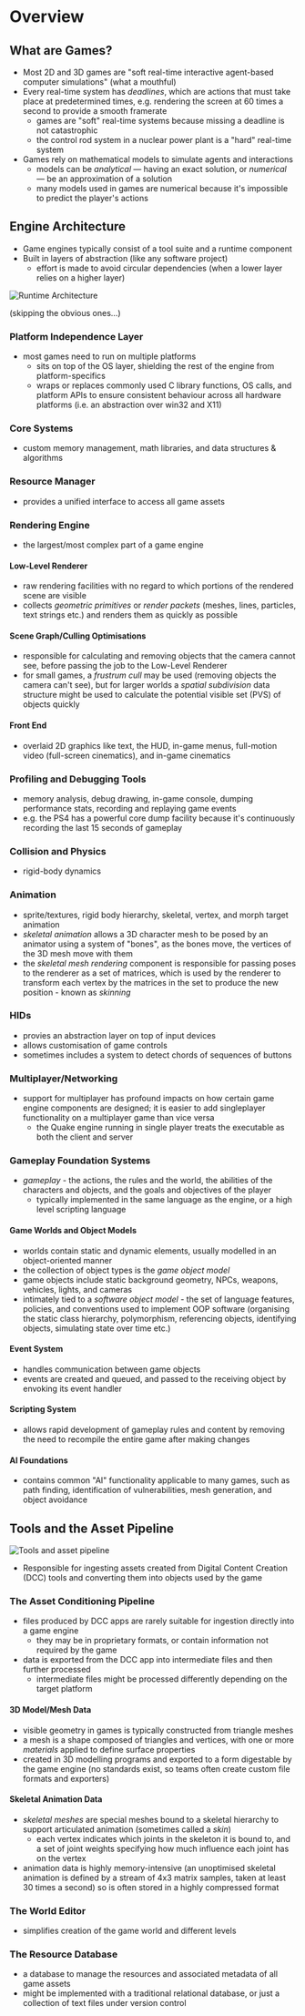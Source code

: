# Overview

## What are Games?
* Most 2D and 3D games are "soft real-time interactive agent-based computer simulations" (what a mouthful)
* Every real-time system has *deadlines*, which are actions that must take place at predetermined times, e.g. rendering the screen at 60 times a second to provide a smooth framerate
  * games are "soft" real-time systems because missing a deadline is not catastrophic
  * the control rod system in a nuclear power plant is a "hard" real-time system
* Games rely on mathematical models to simulate agents and interactions
  * models can be *analytical* — having an exact solution, or *numerical* — be an approximation of a solution
  * many models used in games are numerical because it's impossible to predict the player's actions

## Engine Architecture
* Game engines typically consist of a tool suite and a runtime component
* Built in layers of abstraction (like any software project)
  * effort is made to avoid circular dependencies (when a lower layer relies on a higher layer)

![Runtime Architecture](./img/fig1_15.jpg)

(skipping the obvious ones...)

### Platform Independence Layer
* most games need to run on multiple platforms
  * sits on top of the OS layer, shielding the rest of the engine from platform-specifics
  * wraps or replaces commonly used C library functions, OS calls, and platform APIs to ensure consistent behaviour across all hardware platforms (i.e. an abstraction over win32 and X11)

### Core Systems
* custom memory management, math libraries, and data structures & algorithms

### Resource Manager
* provides a unified interface to access all game assets

### Rendering Engine
* the largest/most complex part of a game engine

#### Low-Level Renderer
* raw rendering facilities with no regard to which portions of the rendered scene are visible
* collects *geometric primitives* or *render packets* (meshes, lines, particles, text strings etc.) and renders them as quickly as possible

#### Scene Graph/Culling Optimisations
* responsible for calculating and removing objects that the camera cannot see, before passing the job to the Low-Level Renderer
* for small games, a *frustrum cull* may be used (removing objects the camera can't see), but for larger worlds a *spatial subdivision* data structure might be used to calculate the potential visible set (PVS) of objects quickly
#### Front End
* overlaid 2D graphics like text, the HUD, in-game menus, full-motion video (full-screen cinematics), and in-game cinematics

### Profiling and Debugging Tools
* memory analysis, debug drawing, in-game console, dumping performance stats, recording and replaying game events
* e.g. the PS4 has a powerful core dump facility because it's continuously recording the last 15 seconds of gameplay

### Collision and Physics
* rigid-body dynamics

### Animation
* sprite/textures, rigid body hierarchy, skeletal, vertex, and morph target animation
* *skeletal animation* allows a 3D character mesh to be posed by an animator using a system of "bones", as the bones move, the vertices of the 3D mesh move with them
* the *skeletal mesh rendering* component is responsible for passing poses to the renderer as a set of matrices, which is used by the renderer to transform each vertex by the matrices in the set to produce the new position - known as *skinning*

### HIDs
* provies an abstraction layer on top of input devices
* allows customisation of game controls
* sometimes includes a system to detect chords of sequences of buttons

### Multiplayer/Networking
* support for multiplayer has profound impacts on how certain game engine components are designed; it is easier to add singleplayer functionality on a multiplayer game than vice versa
  * the Quake engine running in single player treats the executable as both the client and server

### Gameplay Foundation Systems

* *gameplay* - the actions, the rules and the world, the abilities of the characters and objects, and the goals and objectives of the player
  * typically implemented in the same language as the engine, or a high level scripting language

#### Game Worlds and Object Models
* worlds contain static and dynamic elements, usually modelled in an object-oriented manner
* the collection of object types is the *game object model*
* game objects include static background geometry, NPCs, weapons, vehicles, lights, and cameras
* intimately tied to a *software object model* - the set of language features, policies, and conventions used to implement OOP software (organising the static class hierarchy, polymorphism, referencing objects, identifying objects, simulating state over time etc.)

#### Event System
* handles communication between game objects
* events are created and queued, and passed to the receiving object by envoking its event handler

#### Scripting System
* allows rapid development of gameplay rules and content by removing the need to recompile the entire game after making changes

#### AI Foundations
* contains common "AI" functionality applicable to many games, such as path finding, identification of vulnerabilities, mesh generation, and object avoidance

## Tools and the Asset Pipeline

![Tools and asset pipeline](./img/fig1_35.jpg)

* Responsible for ingesting assets created from Digital Content Creation (DCC) tools and converting them into objects used by the game

### The Asset Conditioning Pipeline

* files produced by DCC apps are rarely suitable for ingestion directly into a game engine
  * they may be in proprietary formats, or contain information not required by the game
* data is exported from the DCC app into intermediate files and then further processed
  * intermediate files might be processed differently depending on the target platform
  
#### 3D Model/Mesh Data

* visible geometry in games is typically constructed from triangle meshes
* a mesh is a shape composed of triangles and vertices, with one or more *materials* applied to define surface properties
* created in 3D modelling programs and exported to a form digestable by the game engine (no standards exist, so teams often create custom file formats and exporters)

#### Skeletal Animation Data

* *skeletal meshes* are special meshes bound to a skeletal hierarchy to support articulated animation (sometimes called a *skin*)
  * each vertex indicates which joints in the skeleton it is bound to, and a set of joint weights specifying how much influence each joint has on the vertex
* animation data is highly memory-intensive (an unoptimised skeletal animation is defined by a stream of 4x3 matrix samples, taken at least 30 times a second) so is often stored in a highly compressed format

### The World Editor

* simplifies creation of the game world and different levels

### The Resource Database

* a database to manage the resources and associated metadata of all game assets
* might be implemented with a traditional relational database, or just a collection of text files under version control
